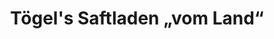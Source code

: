 ---
title: "Tögel's Saftladen „vom Land“"
url: /wien/toegels-saftladen-vom-land/
shop: Leerstehend
---